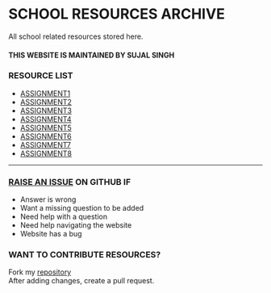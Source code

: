 # SCHOOL RESOURCES ARCHIVE

All school related resources stored here.

#### THIS WEBSITE IS MAINTAINED BY SUJAL SINGH

### RESOURCE LIST

- [ASSIGNMENT1](./assignment1)
- [ASSIGNMENT2](./assignment2)
- [ASSIGNMENT3](./assignment3)
- [ASSIGNMENT4](./assignment4)
- [ASSIGNMENT5](./assignment5)
- [ASSIGNMENT6](./assignment6)
- [ASSIGNMENT7](./assignment7)
- [ASSIGNMENT8](./assignment8)


---

### [RAISE AN ISSUE](https://github.com/sujaldev/school/issues/new/choose) ON GITHUB IF

- Answer is wrong
- Want a missing question to be added
- Need help with a question
- Need help navigating the website
- Website has a bug

### WANT TO CONTRIBUTE RESOURCES?

Fork my [repository](https://github.com/sujaldev/school) \
After adding changes, create a pull request.